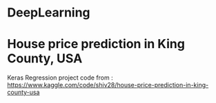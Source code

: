 # DeepLearning
# House price prediction in King County, USA
 Keras Regression project 
 code from : https://www.kaggle.com/code/shiv28/house-price-prediction-in-king-county-usa 

